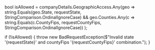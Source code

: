bool isAllowed = companyDetails.GeographicAccess.Any(geo =>
    string.Equals(geo.State, requestState, StringComparison.OrdinalIgnoreCase) &&
    geo.Counties.Any(c => string.Equals(c.CountyFips, requestCountyFips, StringComparison.OrdinalIgnoreCase))
);

if (!isAllowed)
{
    throw new BadRequestException($"Invalid state '{requestState}' and countyFips '{requestCountyFips}' combination.");
}
